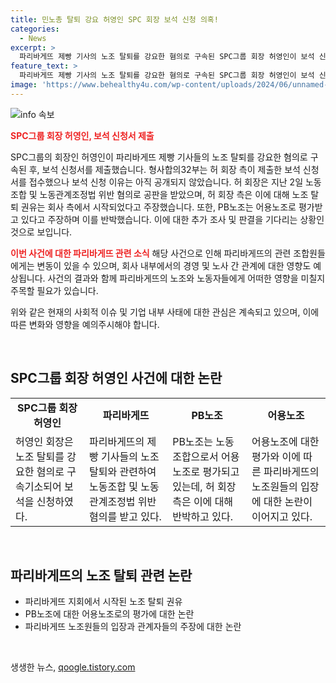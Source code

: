```yaml
---
title: 민노총 탈퇴 강요 허영인 SPC 회장 보석 신청 의혹!
categories:
  - News
excerpt: >
  파리바게뜨 제빵 기사의 노조 탈퇴를 강요한 혐의로 구속된 SPC그룹 회장 허영인이 보석 신청서를 제출했다. 지난달 말 서울중앙지법은 허 회장의 보석 신청을 접수했으며, 보석 신청 이유는 알려지지 않았다. 이에 대한 공판이 진행되었고, 허 회장 측은 노조 탈퇴 권유가 불법이 아니라고 주장했다. 노조 탈퇴가 불법적인 과정이었는지에 대한 논쟁과 함께, 허 회장의 관련된 과정에 대한 혐의가 이어졌다.
feature_text: >
  파리바게뜨 제빵 기사의 노조 탈퇴를 강요한 혐의로 구속된 SPC그룹 회장 허영인이 보석 신청서를 제출했다. 지난달 말 서울중앙지법은 허 회장의 보석 신청을 접수했으며, 보석 신청 이유는 알려지지 않았다. 이에 대한 공판이 진행되었고, 허 회장 측은 노조 탈퇴 권유가 불법이 아니라고 주장했다. 노조 탈퇴가 불법적인 과정이었는지에 대한 논쟁과 함께, 허 회장의 관련된 과정에 대한 혐의가 이어졌다.
image: 'https://www.behealthy4u.com/wp-content/uploads/2024/06/unnamed-file.png'
---
```


<p><img src="https://www.behealthy4u.com/wp-content/uploads/2024/06/unnamed-file.png" alt="info 속보" /></p>

<p><b><span style="color: #ee2323;">SPC그룹 회장 허영인, 보석 신청서 제출</span></b></p>

<p>SPC그룹의 회장인 허영인이 파리바게뜨 제빵 기사들의 노조 탈퇴를 강요한 혐의로 구속된 후, 보석 신청서를 제출했습니다. 형사합의32부는 허 회장 측이 제출한 보석 신청서를 접수했으나 보석 신청 이유는 아직 공개되지 않았습니다. 허 회장은 지난 2일 노동조합 및 노동관계조정법 위반 혐의로 공판을 받았으며, 허 회장 측은 이에 대해 노조 탈퇴 권유는 회사 측에서 시작되었다고 주장했습니다. 또한, PB노조는 어용노조로 평가받고 있다고 주장하며 이를 반박했습니다. 이에 대한 추가 조사 및 판결을 기다리는 상황인 것으로 보입니다. </p>

<p><b><span style="color: #ee2323;">이번 사건에 대한 파리바게뜨 관련 소식</span></b>
해당 사건으로 인해 파리바게뜨의 관련 조합원들에게는 변동이 있을 수 있으며, 회사 내부에서의 경영 및 노사 간 관계에 대한 영향도 예상됩니다. 사건의 결과와 함께 파리바게뜨의 노조와 노동자들에게 어떠한 영향을 미칠지 주목할 필요가 있습니다. </p>

<p>위와 같은 현재의 사회적 이슈 및 기업 내부 사태에 대한 관심은 계속되고 있으며, 이에 따른 변화와 영향을 예의주시해야 합니다. </p>

<p data-ke-size="size16">&nbsp;</p>

<h2 data-ke-size="size26">SPC그룹 회장 허영인 사건에 대한 논란</h2>

<table>
        <tr>
            <td style="text-align: center; height: 17px;"><b>SPC그룹 회장 허영인</b></td>
            <td style="text-align: center; height: 17px;"><b>파리바게뜨</b></td>
            <td style="text-align: center; height: 17px;"><b>PB노조</b></td>
            <td style="text-align: center; height: 17px;"><b>어용노조</b></td>
        </tr>
        <tr>
            <td>허영인 회장은 노조 탈퇴를 강요한 혐의로 구속기소되어 보석을 신청하였다.</td>
            <td>파리바게뜨의 제빵 기사들의 노조 탈퇴와 관련하여 노동조합 및 노동관계조정법 위반 혐의를 받고 있다.</td>
            <td>PB노조는 노동조합으로서 어용노조로 평가되고 있는데, 허 회장 측은 이에 대해 반박하고 있다.</td>
            <td>어용노조에 대한 평가와 이에 따른 파리바게뜨의 노조원들의 입장에 대한 논란이 이어지고 있다.</td>
        </tr>
</table>

<p data-ke-size="size16">&nbsp;</p>

<h2 data-ke-size="size26">파리바게뜨의 노조 탈퇴 관련 논란</h2>

<ul>
    <li>파리바게뜨 지회에서 시작된 노조 탈퇴 권유</li>
    <li>PB노조에 대한 어용노조로의 평가에 대한 논란</li>
    <li>파리바게뜨 노조원들의 입장과 관계자들의 주장에 대한 논란</li>
</ul>

<p data-ke-size="size16">&nbsp;</p>
생생한 뉴스, <a href="https://qoogle.tistory.com" rel="dofollow">qoogle.tistory.com</a>


